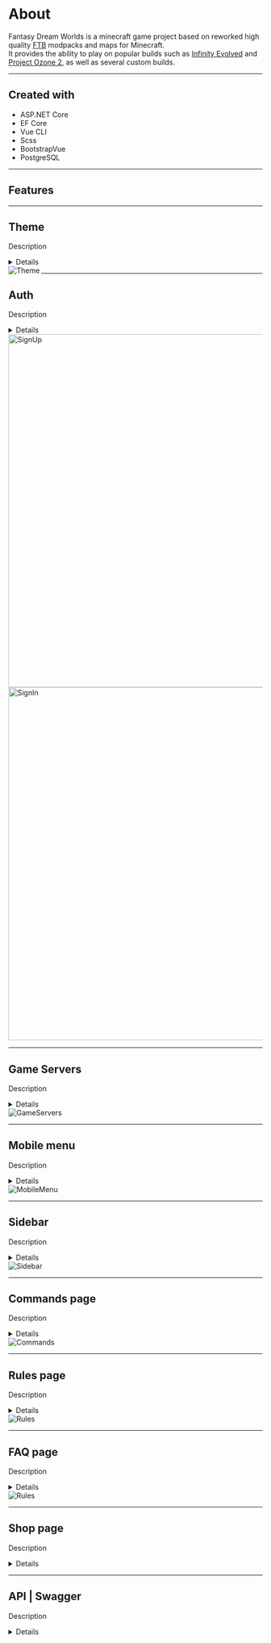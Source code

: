 # About

Fantasy Dream Worlds is a minecraft game project based on reworked high quality [FTB][FTB] modpacks and maps for Minecraft.  
It provides the ability to play on popular builds such as [Infinity Evolved][Infinity] and [Project Ozone 2][Ozone], as well as several custom builds.

---

## Created with 

* ASP.NET Core
* EF Core
* Vue CLI
* Scss
* BootstrapVue
* PostgreSQL

---

## Features

---

## Theme
Description
<details>
  <summary>Details</summary>
  test
</details>
<img align="left" title="Theme" alt="Theme" src="https://user-images.githubusercontent.com/54445583/95020636-f9b08400-0674-11eb-9ed0-1932f21ca98f.gif" />

---

## Auth
Description
<details>
  <summary>Details</summary>
  test
</details>
<img title="SignUp" width="700px" alt="SignUp" src="https://user-images.githubusercontent.com/54445583/95021523-1ef3c100-067a-11eb-8a7a-5683a049154e.gif" />
<img title="SignIn" width="700px" alt="SignIn" src="https://user-images.githubusercontent.com/54445583/95021631-c7098a00-067a-11eb-98d6-5f4e3874df38.gif" />

---

## Game Servers
Description
<details>
  <summary>Details</summary>
  test
</details>
<img title="GameServers" alt="GameServers" src="https://user-images.githubusercontent.com/54445583/95022424-e9ea6d00-067f-11eb-9547-c1836c5636a8.gif" />

---

## Mobile menu
Description
<details>
  <summary>Details</summary>
  test
</details>
<img title="MobileMenu" alt="MobileMenu" src="https://user-images.githubusercontent.com/54445583/95022890-7b5ade80-0682-11eb-8a18-48852d45e4ab.gif" />

---

## Sidebar
Description
<details>
  <summary>Details</summary>
  test
</details>
<img title="Sidebar" alt="Sidebar" src="https://user-images.githubusercontent.com/54445583/95023014-426f3980-0683-11eb-9f15-28b5d56702a6.gif" />

---

## Commands page
Description
<details>
  <summary>Details</summary>
  test
</details>
<img title="Commands" alt="Commands" src="https://user-images.githubusercontent.com/54445583/95023261-c2e26a00-0684-11eb-9c35-9c8d43de9f2f.gif" />

---

## Rules page
Description
<details>
  <summary>Details</summary>
  test
</details>
<img title="Rules" alt="Rules" src="https://user-images.githubusercontent.com/54445583/95023346-384e3a80-0685-11eb-9d94-f0225a20742a.gif" />

---

## FAQ page
Description
<details>
  <summary>Details</summary>
  test
</details>
<img title="Rules" alt="Rules" src="https://user-images.githubusercontent.com/54445583/95023590-9596bb80-0686-11eb-93e5-62b5111b789f.gif" />

---

## Shop page
Description
<details>
  <summary>Details</summary>
  test
</details>

---

## API | Swagger
Description
<details>
  <summary>Details</summary>
  test
</details>


[FTB]: https://www.feed-the-beast.com/
[Infinity]: https://www.curseforge.com/minecraft/modpacks/ftb-infinity-evolved
[Ozone]: https://www.curseforge.com/minecraft/modpacks/project-ozone-2-reloaded

